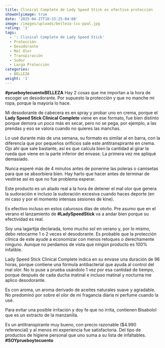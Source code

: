 ```yaml
---
title: Clinical Complete de Lady Speed Stick es efectiva protección
showonlyimage: true
date: '2025-04-27T10:33:25-04:00'
image: /images/uploads/belleza-lss-ppal.jpg
rating: '1'
tags:
  - ': Clinical Complete de Lady Speed Stick'
  - Protección
  - Desodorante
  - Mal Olor
  - Transpiración
  - Sudor
  - Larga Protección
categories:
  - BELLEZA
weight: '1'
---
```

**\#prueboytecuentoBELLEZA** Hay 2 cosas que me importan a la hora de escoger un desodorante. Por supuesto la protección y que no manche mi ropa, porque la mayoría lo hace.

<!--more-->

Mi desodorante de cabecera es en spray y probar uno en crema, porque el **Lady Speed Stick Clinical Complete** viene en ese formato, fue bien distinto porque demora un poco más en secar, pero no se pega, por ejemplo, a las prendas y eso se valora cuando no quieres las manchas.

Lo usé durante más de una semana, su formato es similar al en barra, con la diferencia que por pequeños orificios sale este antitranspirante en crema. Ojo ahí que sale bastante, así es que calcula bien la cantidad al girar la rueda que viene en la parte inferior del envase. La primera vez me apliqué demasiado.

Nunca esperé más de 4 minutos antes de ponerme las poleras o camisetas para que se absorbiera bien. Hay harto que hacer antes de terminar de vestirse así es que no fue problema esperar.

Este producto es un aliado real a la hora de detener el mal olor que genera la sudoración e incluso la sudoración excesiva cuando haces deporte (en mi caso y por el momento intensas sesiones de kine).   

Es efectivo incluso en estos calurosos días de otoño. Pre asumo que en el verano el lanzamiento de **\#LadySpeedStick** va a andar bien porque su efectividad es real. 

Soy una lagartija declarada, tomo mucho sol en verano y, por lo mismo, debo retocarme 1 o 2 veces el desodorante. Es probable que la protección clínica de este ayude a economizar con menos retoques o derechamente ninguno. Aunque no perdamos de vista que ningún producto es 100% infalible.

Lady Speed Stick Clinical Complete indica en su envase una duración de 96 horas, porque contiene una fórmula antibacterial que ayuda al control del mal olor. No lo puse a prueba usándolo 1 vez por esa cantidad de tiempo, porque después de cada ducha matinal e incluso matinal y nocturna me aplico desodorante. 

Es con aroma, un aroma derivado de aceites naturales suave y agradable. No predominó por sobre el olor de mi fragancia diaria ni perfume cuando la usé. 

Para evitar una posible irritación y doy fe que no irrita, contienen Bisabolol que es un extracto de la manzanilla. 

Es un antitranspirante muy bueno, con precio razonable ($4.990 referencial) y al menos mi experiencia fue satisfactoria. Del tipo de productos de higiene personal que uno suma a su lista de infaltables. **\#SOYprueboytecuento**
